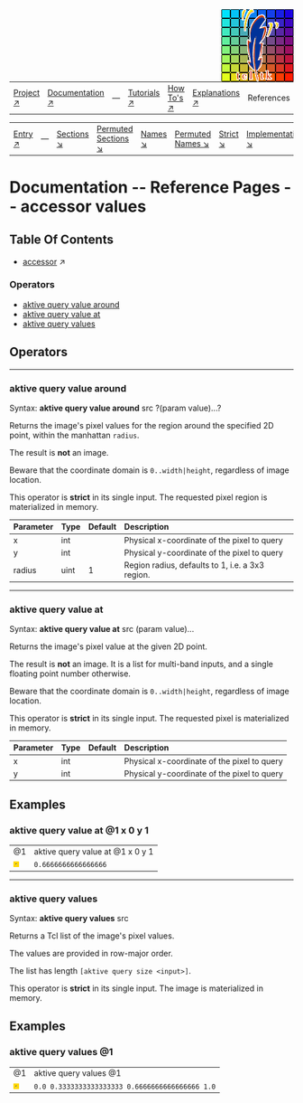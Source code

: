 <img src='../assets/aktive-logo-128.png' style='float:right;'>

||||||||
|---|---|---|---|---|---|---|
|[Project ↗](../../README.md)|[Documentation ↗](../index.md)|&mdash;|[Tutorials ↗](../tutorials.md)|[How To's ↗](../howtos.md)|[Explanations ↗](../explanations.md)|References|

|||||||||
|---|---|---|---|---|---|---|---|
|[Entry ↗](index.md)|&mdash;|[Sections ↘](bysection.md)|[Permuted Sections ↘](bypsection.md)|[Names ↘](byname.md)|[Permuted Names ↘](bypname.md)|[Strict ↘](strict.md)|[Implementations ↘](bylang.md)|

# Documentation -- Reference Pages -- accessor values

## Table Of Contents

  - [accessor](accessor.md) ↗


### Operators

 - [aktive query value around](#query_value_around)
 - [aktive query value at](#query_value_at)
 - [aktive query values](#query_values)

## Operators

---
### <a name='query_value_around'></a> aktive query value around

Syntax: __aktive query value around__ src ?(param value)...?

Returns the image's pixel values for the region around the specified 2D point, within the manhattan `radius`.

The result is __not__ an image.

Beware that the coordinate domain is `0..width|height`, regardless of image location.

This operator is __strict__ in its single input. The requested pixel region is materialized in memory.

|Parameter|Type|Default|Description|
|:---|:---|:---|:---|
|x|int||Physical x-coordinate of the pixel to query|
|y|int||Physical y-coordinate of the pixel to query|
|radius|uint|1|Region radius, defaults to 1, i.e. a 3x3 region.|

---
### <a name='query_value_at'></a> aktive query value at

Syntax: __aktive query value at__ src (param value)...

Returns the image's pixel value at the given 2D point.

The result is __not__ an image. It is a list for multi-band inputs, and a single floating point number otherwise.

Beware that the coordinate domain is `0..width|height`, regardless of image location.

This operator is __strict__ in its single input. The requested pixel is materialized in memory.

|Parameter|Type|Default|Description|
|:---|:---|:---|:---|
|x|int||Physical x-coordinate of the pixel to query|
|y|int||Physical y-coordinate of the pixel to query|

## Examples

### aktive query value at @1 x 0 y 1

|||
|---|---|
|@1|aktive query value at @1 x 0 y 1|
|<img src='example-00191.gif' alt='aktive query value at @1 x 0 y 1' style='border:4px solid gold'>|`0.6666666666666666`|

---
### <a name='query_values'></a> aktive query values

Syntax: __aktive query values__ src

Returns a Tcl list of the image's pixel values.

The values are provided in row-major order.

The list has length `[aktive query size <input>]`.

This operator is __strict__ in its single input. The image is materialized in memory.


## Examples

### aktive query values @1

|||
|---|---|
|@1|aktive query values @1|
|<img src='example-00193.gif' alt='aktive query values @1' style='border:4px solid gold'>|`0.0 0.3333333333333333 0.6666666666666666 1.0`|

